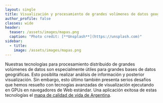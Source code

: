 ```yaml
---
layout: single
title: Visualización y procesamiento de grandes volúmenes de datos geográficos
author_profile: false
classes: wide
header:
  teaser: /assets/images/mapas.png
  caption: "Photo credit: [**Unsplash**](https://unsplash.com)"
sidebar:
  - title: 
    image: /assets/images/mapas.png
---
```


Nuestras tecnologías para procesamiento distribuido de grandes volúmenes de datos son especialmente útiles para grandes bases de datos geográficas. Esto posiblita realizar análisis de información y posterior visualización. Sin embargo, esto último también presenta serios desafíos que hemos resuelto con tecnogías avanzadas de visualización ejecutando en GPUs en navegadores de Web estándar. Una aplicación exitosa de estas tecnologías el [mapa de calidad de vida de Argentina](https://icv.netlify.app/).

